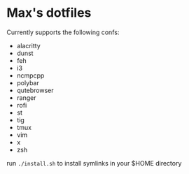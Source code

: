 # Max's dotfiles

Currently supports the following confs:
+ alacritty
+ dunst
+ feh
+ i3
+ ncmpcpp
+ polybar
+ qutebrowser
+ ranger
+ rofi
+ st
+ tig
+ tmux
+ vim
+ x
+ zsh

run ``./install.sh`` to install symlinks in your $HOME directory
